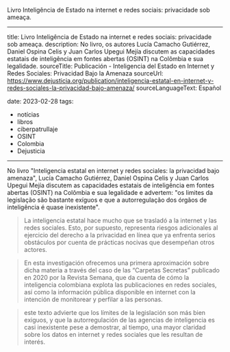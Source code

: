 
Livro Inteligência de Estado na internet e redes sociais: privacidade sob ameaça.

---
title: Livro Inteligência de Estado na internet e redes sociais: privacidade sob ameaça.
description: No livro, os autores Lucía Camacho Gutiérrez, Daniel Ospina Celis y Juan Carlos Upegui Mejía discutem as capacidades estatais de inteligência em fontes abertas (OSINT) na Colômbia e sua legalidade. 
sourceTitle: Publicación - Inteligencia del Estado en Internet y Redes Sociales: Privacidad Bajo la Amenaza
sourceUrl: https://www.dejusticia.org/publication/inteligencia-estatal-en-internet-y-redes-sociales-la-privacidad-bajo-amenaza/
sourceLanguageText: Español

date: 2023-02-28
tags: 
  - notícias
  - libros
  - ciberpatrullaje
  - OSINT
  - Colombia
  - Dejusticia
---

No livro "Inteligencia estatal en internet y redes sociales: la privacidad bajo amenaza", Lucía Camacho Gutiérrez, Daniel Ospina Celis y Juan Carlos Upegui Mejía discutem as capacidades estatais de inteligência em fontes abertas (OSINT) na Colômbia e sua legalidade e advertem: "os limites da legislação são bastante exíguos e que a autorregulação dos órgãos de inteligência é quase inexistente".

>La inteligencia estatal hace mucho que se trasladó a la internet y las redes sociales. Esto, por supuesto, representa riesgos adicionales al ejercicio del derecho a la privacidad en línea que ya enfrenta serios obstáculos por cuenta de prácticas nocivas que desempeñan otros actores.

> En esta investigación ofrecemos una primera aproximación sobre dicha materia a través del caso de las “Carpetas Secretas” publicado en 2020 por la Revista Semana, que da cuenta de cómo la inteligencia colombiana explota las publicaciones en redes sociales, así como la información pública disponible en internet con la intención de
monitorear y perfilar a las personas.

> este texto advierte que los límites de la legislación son más bien exiguos, y que la autorregulación de las agencias de inteligencia es casi inexistente pese a demostrar, al tiempo, una mayor claridad sobre los datos en internet y redes sociales que les resultan de interés.

